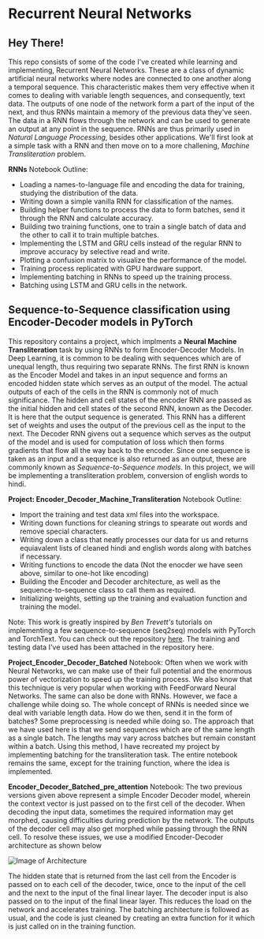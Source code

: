 # Recurrent Neural Networks

## Hey There!

This repo consists of some of the code I've created while learning and implementing, Recurrent Neural Networks. These are a class of dynamic artificial neural networks where nodes
are connected to one another along a temporal sequence. This characteristic makes them very effective when it comes to dealing with variable length sequences, and consequently, text data. The outputs of one node of the network form a part of the input of the next, and thus RNNs maintain a memory of the previous data they've seen. The data in a RNN flows through the network and can be used to generate an output at any point in the sequence. RNNs are thus primarily used in _Natural Language Processing_, besides other applications. We'll first look at a simple task with a RNN and then move on to a more challening, _Machine Transliteration_ problem.

**RNNs** Notebook Outline:
- Loading a names-to-language file and encoding the data for training, studying the distribution of the data.
- Writing down a simple vanilla RNN for classification of the names.
- Building helper functions to process the data to form batches, send it through the RNN and calculate accuracy.
- Building two training functions, one to train a single batch of data and the other to call it to train multiple batches.
- Implementing the LSTM and GRU cells instead of the regular RNN to improve accuracy by selective read and write.
- Plotting a confusion matrix to visualize the performance of the model.
- Training process replicated with GPU hardware support.
- Implementing batching in RNNs to speed up the training process.
- Batching using LSTM and GRU cells in the network.


## Sequence-to-Sequence classification using Encoder-Decoder models in PyTorch

This repository contains a project, which implments a **Neural Machine Transliteration** task by using RNNs to form Encoder-Decoder Models. In Deep Learning, it is common to be dealing with sequences which are of unequal length, thus requiring two separate RNNs. The first RNN is known as the Encoder Model and takes in an input sequence and forms an encoded hidden state which serves as an output of the model. The actual outputs of each of the cells in the RNN is commonly not of much significance. The hidden and cell states of the encoder RNN are passed as the initial hidden and cell states of the second RNN, known as the Decoder. It is here that the output sequence is generated. This RNN has a different set of weights and uses the output of the previous cell as the input to the next. The Decoder RNN givens out a sequence which serves as the output of the model and is used for computation of loss which then forms gradients that flow all the way back to the encoder. Since one sequence is taken as an input and a sequence is also returned as an output, these are commonly known as _Sequence-to-Sequence models_. In this project, we will be implementing a transliteration problem, conversion of english words to hindi.

**Project: Encoder_Decoder_Machine_Transliteration** Notebook Outline:
- Import the training and test data xml files into the workspace.
- Writing down functions for cleaning strings to spearate out words and remove special characters.
- Writing down a class that neatly processes our data for us and returns equiavalent lists of cleaned hindi and english words along with batches if necessary.
- Writing functions to encode the data (Not the enocder we have seen above, similar to one-hot like encoding)
- Building the Encoder and Decoder architecture, as well as the sequence-to-sequence class to call them as required.
- Initializing weights, setting up the training and evaluation function and training the model.

Note: This work is greatly inspired by _Ben Trevett's_ tutorials on implementing a few sequence-to-sequence (seq2seq) models with PyTorch and TorchText. You can check out the repository [here](https://github.com/bentrevett/pytorch-seq2seq). The training and testing data I've used has been attached in the repository here.


**Project_Encoder_Decoder_Batched** Notebook:
Often when we work with Neural Networks, we can make use of their full potential and the enormous power of vectorization to speed up the training process. We also know that this technique is very popular when working with FeedForward Neural Networks. The same can also be done with RNNs. However, we face a challenge while doing so. The whole concept of RNNs is needed since we deal with variable length data. How do we then, send it in the form of batches? Some preprocessing is needed while doing so. The approach that we have used here is that we send sequences which are of the same length as a single batch. The lengths may vary across batches but remain constant within a batch. Using this method, I have recreated my project by implementing batching for the transliteration task. The entire notebook remains the same, except for the training function, where the idea is implemented.


**Encoder_Decoder_Batched_pre_attention** Notebook: 
The two previous versions given above represent a simple Encoder Decoder model, wherein the context vector is just passed on to the first cell of the decoder. When decoding the input data, sometimes the required information may get morphed, causing difficulties during prediction by the network. The outputs of the decoder cell may also get morphed while passing through the RNN cell. To resolve these issues, we use a modified Encoder-Decoder architecture as shown below 

![Image of Architecture](https://user-images.githubusercontent.com/80106630/128759901-e816c93c-71e3-41b5-a008-3b0a6cb9035c.png) 

The hidden state that is returned from the last cell from the Encoder is passed on to each cell of the decoder, twice, once to the input of the cell and the next to the input of the final linear layer. The decoder input is also passed on to the input of the final linear layer. This reduces the load on the network and accelerates training. 
The batching architecture is followed as usual, and the code is just cleaned by creating an extra function for it which is just called on in the training function.
